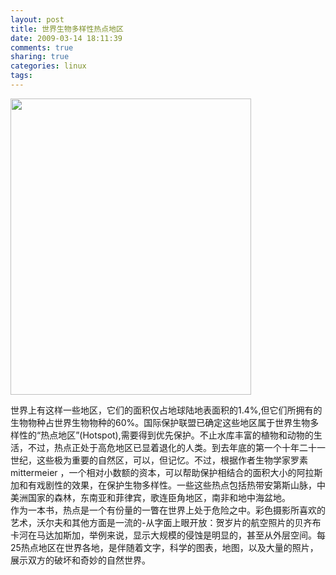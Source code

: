 ```yaml
---
layout: post
title: 世界生物多样性热点地区
date: 2009-03-14 18:11:39
comments: true
sharing: true
categories: linux
tags: 
---
```


<p>
<img src="/Blogs/image.axd?picture=2009%2f3%2fVTheme_1.png" alt="" width="385" height="474" /> 
</p>
<p>
世界上有这样一些地区，它们的面积仅占地球陆地表面积的1.4%,但它们所拥有的生物物种占世界生物物种的60%。国际保护联盟已确定这些地区属于世界生物多样性的&ldquo;热点地区&rdquo;(Hotspot),需要得到优先保护。不止水库丰富的<span class="t_tag">植物</span>和动物的生活，不过，热点正处于高危地区已显着退化的人类。到去年底的第一个十年二十一世纪，这些极为重要的自然区，可以，但记忆。不过，根据作者生物学家罗素mittermeier ，一个相对小数额的资本，可以帮助保护相结合的面积大小的阿拉斯加和有戏剧性的效果，在保护生物多样性。一些这些热点包括热带安第斯山脉，中美洲国家的森林，东南亚和菲律宾，歌连臣角地区，南非和地中海盆地。 <br />
作为一本书，热点是一个有份量的一瞥在世界上处于危险之中。彩色摄影所喜欢的艺术，沃尔夫和其他方面是一流的-从字面上眼开放：贺岁片的航空照片的贝齐布卡河在马达加斯加，举例来说，显示大规模的侵蚀是明显的，甚至从外层空间。每25热点地区在世界各地，是伴随着文字，科学的图表，地图，以及大量的照片，展示双方的破坏和奇妙的自然世界。<!--++ plugin_code qcomic begin--> <!--++ plugin_code qcomic end--><!--++ plugin_code qcomic end-->
</p>
